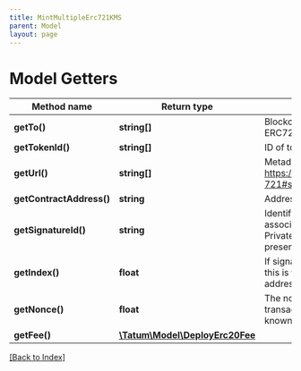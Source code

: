 ```yaml
---
title: MintMultipleErc721KMS
parent: Model
layout: page
---
```


# Model Getters

Method name | Return type | Description | Notes
------------ | ------------- | ------------- | -------------
**getTo()** | **string[]** | Blockchain address to send ERC721 token to. |
**getTokenId()** | **string[]** | ID of token to be created. |
**getUrl()** | **string[]** | Metadata of the token. See https://eips.ethereum.org/EIPS/eip-721#specification for more details. |
**getContractAddress()** | **string** | Address of ERC721 token |
**getSignatureId()** | **string** | Identifier of the private key associated in signing application. Private key, or signature Id must be present. |
**getIndex()** | **float** | If signatureId is mnemonic-based, this is the index to the specific address from that mnemonic. | [optional]
**getNonce()** | **float** | The nonce to be set to the transaction; if not present, the last known nonce will be used | [optional]
**getFee()** | [**\Tatum\Model\DeployErc20Fee**](DeployErc20Fee.md) |  | [optional]

[[Back to Index]](../index.md)
